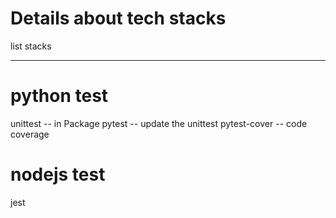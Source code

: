 Details about tech stacks
===

list stacks

---

# python test

unittest  -- in Package
pytest -- update the unittest
pytest-cover  -- code coverage






# nodejs test

jest

